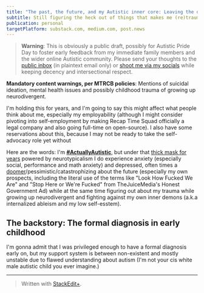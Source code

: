 ```yaml
---
title: "The past, the future, and my Autistic inner core: Leaving the disability closet as #AutisticAF"
subtitle: Still figuring the heck out of things that makes me (re)traumatized, but I might consider getting therapy in the future (if my social anxiety allows).
publication: personal
targetPlatform: substack.com, medium.com, post.news
---
```


> **Warning**: This is obviously a public draft, possibly for Autistic Pride Day to foster early feedback from my immediate family members and the wider online Autistic community. Please send your thoughts to the [public inbox](https://lists.sr.ht/~ajhalili2006/public-inbox) (in plaintext email only) or [shoot me via my socials](https://ajhalili2006.start.page) while keeping decency and intersectional respect.

**Mandatory content warnings, per MTRCB policies**: Mentions of suicidal ideation, mental health issues and possibly childhood trauma of growing up neurodivergent.

I'm holding this for years, and I'm going to say this might affect what people think about me, especially my employability (although I might consider pivoting into self-employment by making Recap Time Squad officially a legal company and also going full-time on open-source). I also have some reservations about this, because I may not be ready to take the self-advocacy role yet without

Here are the words: I'm **[#ActuallyAutistic]**, but under that [thick mask for years] powered by neurotypicalism I do experience anxiety (especially social, performance and math anxiety) and depressed, often times a [doomer](https://www.reddit.com/r/doomer/comments/i2i4a6/is_anyone_else_here_on_the_autism_spectrum/?utm_source=share&utm_medium=web2x&context=3)/pessimistic/catastrophizing about the future (especially my own prospects, including the literal use of the terms like "Look How Fucked We Are" and "Stop Here or We're Fucked" from TheJuiceMedia's Honest Government Ad) while at the same time figuring out about my trauma while growing up neurodivergent and fighting against my own inner demons (a.k.a internalized ableism and my low self-esstem).

## The backstory: The formal diagnosis in early childhood

I'm gonna admit that I was privileged enough to have a formal diagnosis early on, but my support system is between non-existent and mostly unstable due to flawed understanding about autism (I'm not your cis white male autistic child you ever imagine.)

<!-- Links go here. -->
[#ActuallyAutistic]: https://todo.com
[thick mask for years]: https://twitter.com/Kuys_Potpot/status/1640025400263999489?s=20

---
> Written with [StackEdit+](https://stackedit.net/).
<!--stackedit_data:
eyJwcm9wZXJ0aWVzIjoiZXh0ZW5zaW9uczpcbiAgcHJlc2V0Oi
BnZm1cbiAgZW1vamk6XG4gICAgc2hvcnRjdXRzOiB0cnVlXG4i
LCJoaXN0b3J5IjpbMzQ1MjQyMjYsMTc1MzM1NzIyMiwtMTM0Mj
IzNTAzMCwtMzcxOTE1NDE2XX0=
-->
